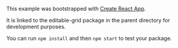 This example was bootstrapped with [Create React App](https://github.com/facebook/create-react-app).

It is linked to the editable-grid package in the parent directory for development purposes.

You can run `npm install` and then `npm start` to test your package.

